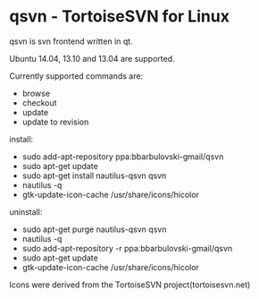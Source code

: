 qsvn - TortoiseSVN for Linux
====

qsvn is svn frontend written in qt.

Ubuntu 14.04, 13.10 and 13.04 are supported.

Currently supported commands are:
* browse
* checkout
* update
* update to revision

install:
* sudo add-apt-repository ppa:bbarbulovski-gmail/qsvn
* sudo apt-get update
* sudo apt-get install nautilus-qsvn qsvn
* nautilus -q
* gtk-update-icon-cache /usr/share/icons/hicolor

uninstall:
* sudo apt-get purge nautilus-qsvn qsvn
* nautilus -q
* sudo add-apt-repository -r ppa:bbarbulovski-gmail/qsvn
* sudo apt-get update
* gtk-update-icon-cache /usr/share/icons/hicolor




Icons were derived from the TortoiseSVN project(tortoisesvn.net)

